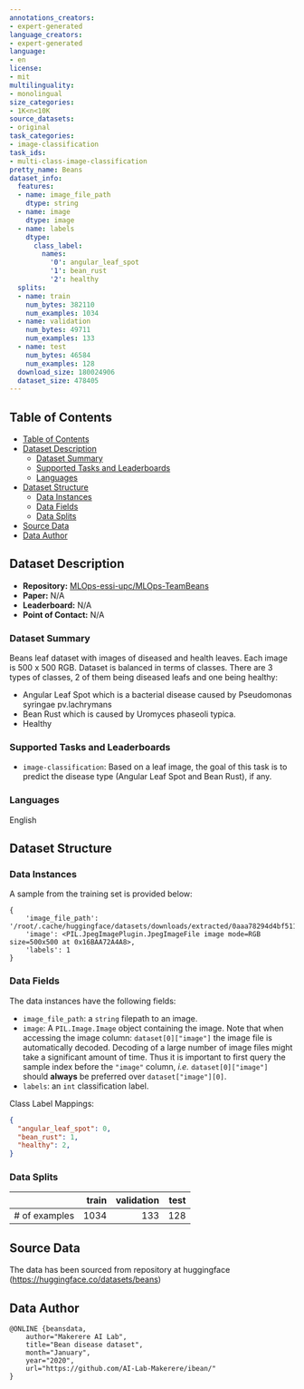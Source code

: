 ```yaml
---
annotations_creators:
- expert-generated
language_creators:
- expert-generated
language:
- en
license:
- mit
multilinguality:
- monolingual
size_categories:
- 1K<n<10K
source_datasets:
- original
task_categories:
- image-classification
task_ids:
- multi-class-image-classification
pretty_name: Beans
dataset_info:
  features:
  - name: image_file_path
    dtype: string
  - name: image
    dtype: image
  - name: labels
    dtype:
      class_label:
        names:
          '0': angular_leaf_spot
          '1': bean_rust
          '2': healthy
  splits:
  - name: train
    num_bytes: 382110
    num_examples: 1034
  - name: validation
    num_bytes: 49711
    num_examples: 133
  - name: test
    num_bytes: 46584
    num_examples: 128
  download_size: 180024906
  dataset_size: 478405
---
```


## Table of Contents
- [Table of Contents](#table-of-contents)
- [Dataset Description](#dataset-description)
  - [Dataset Summary](#dataset-summary)
  - [Supported Tasks and Leaderboards](#supported-tasks-and-leaderboards)
  - [Languages](#languages)
- [Dataset Structure](#dataset-structure)
  - [Data Instances](#data-instances)
  - [Data Fields](#data-fields)
  - [Data Splits](#data-splits)
- [Source Data](#source-data)
- [Data Author](#data-author)
## Dataset Description

- **Repository:** [MLOps-essi-upc/MLOps-TeamBeans](https://github.com/MLOps-essi-upc/MLOps-TeamBeans)
- **Paper:** N/A
- **Leaderboard:** N/A
- **Point of Contact:** N/A

### Dataset Summary

Beans leaf dataset with images of diseased and health leaves. Each image is 500 x 500 RGB. Dataset is balanced in terms of classes. There are 3 types of classes, 2 of them being diseased leafs and one being healthy: 
- Angular Leaf Spot which is a bacterial disease caused by Pseudomonas syringae pv.lachrymans
- Bean Rust which is caused by Uromyces phaseoli typica. 
- Healthy

### Supported Tasks and Leaderboards

- `image-classification`: Based on a leaf image, the goal of this task is to predict the disease type (Angular Leaf Spot and Bean Rust), if any.

### Languages

English

## Dataset Structure

### Data Instances

A sample from the training set is provided below:

```
{
    'image_file_path': '/root/.cache/huggingface/datasets/downloads/extracted/0aaa78294d4bf5114f58547e48d91b7826649919505379a167decb629aa92b0a/train/bean_rust/bean_rust_train.109.jpg',
    'image': <PIL.JpegImagePlugin.JpegImageFile image mode=RGB size=500x500 at 0x16BAA72A4A8>,
    'labels': 1
}
```

### Data Fields

The data instances have the following fields:

- `image_file_path`: a `string` filepath to an image.
- `image`: A `PIL.Image.Image` object containing the image. Note that when accessing the image column: `dataset[0]["image"]` the image file is automatically decoded. Decoding of a large number of image files might take a significant amount of time. Thus it is important to first query the sample index before the `"image"` column, *i.e.* `dataset[0]["image"]` should **always** be preferred over `dataset["image"][0]`.
- `labels`: an `int` classification label.

Class Label Mappings:

```json
{
  "angular_leaf_spot": 0,
  "bean_rust": 1,
  "healthy": 2,
}
```

### Data Splits

 
|             |train|validation|test|
|-------------|----:|---------:|---:|
|# of examples|1034 |133       |128 |


## Source Data

The data has been sourced from repository at huggingface (https://huggingface.co/datasets/beans)


## Data Author
```
@ONLINE {beansdata,
    author="Makerere AI Lab",
    title="Bean disease dataset",
    month="January",
    year="2020",
    url="https://github.com/AI-Lab-Makerere/ibean/"
}
```
